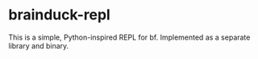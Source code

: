 # brainduck-repl

This is a simple, Python-inspired REPL for bf. Implemented as a separate library and binary.
